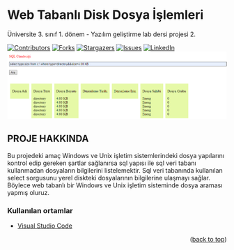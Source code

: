 # Web Tabanlı Disk Dosya İşlemleri
Üniversite 3. sınıf 1. dönem - Yazılım geliştirme lab dersi projesi 2.

<div id="top"></div>

[![Contributors][contributors-shield]][contributors-url]
[![Forks][forks-shield]][forks-url]
[![Stargazers][stars-shield]][stars-url]
[![Issues][issues-shield]][issues-url]
[![LinkedIn][linkedin-shield]][linkedin-url]
[![Product Name Screen Shot][product-screenshot]](https://example.com)

<!-- PROJE HAKKINDA -->
## PROJE HAKKINDA

Bu projedeki amaç Windows ve Unix işletim 
sistemlerindeki dosya yapılarını kontrol edip gereken şartlar 
sağlanırsa sql yapısı ile sql veri tabanı kullanmadan dosyaların 
bilgilerini listelemektir. Sql veri tabanında kullanılan 
select sorgusunu yerel diskteki dosyalarının bilgilerine 
ulaşmayı sağlar. Böylece web tabanlı bir Windows ve Unix 
işletim sisteminde dosya araması yapmış oluruz.


### Kullanılan ortamlar

* [Visual Studio Code](https://code.visualstudio.com/)


<p align="right">(<a href="#top">back to top</a>)</p>

[contributors-shield]: https://img.shields.io/github/contributors/EnesGelmez/Web_Tabanli_Disk_Dosya_Islemleri.svg?style=for-the-badge
[contributors-url]: https://github.com/EnesGelmez/Web_Tabanli_Disk_Dosya_Islemleri/graphs/contributors
[forks-shield]: https://img.shields.io/github/forks/EnesGelmez/Web_Tabanli_Disk_Dosya_Islemleri.svg?style=for-the-badge
[forks-url]: https://github.com/EnesGelmez/Web_Tabanli_Disk_Dosya_Islemleri/network/members
[stars-shield]: https://img.shields.io/github/stars/EnesGelmez/Web_Tabanli_Disk_Dosya_Islemleri.svg?style=for-the-badge
[stars-url]: https://github.com/EnesGelmez/Web_Tabanli_Disk_Dosya_Islemleri/stargazers
[issues-shield]: https://img.shields.io/github/issues/EnesGelmez/Web_Tabanli_Disk_Dosya_Islemleri.svg?style=for-the-badge
[issues-url]: https://github.com/EnesGelmez/Web_Tabanli_Disk_Dosya_Islemleri/issues
[linkedin-shield]: https://img.shields.io/badge/-LinkedIn-black.svg?style=for-the-badge&logo=linkedin&colorB=555
[linkedin-url]: https://www.linkedin.com/in/enes-gelmez-514397197/
[product-screenshot]:3.png
